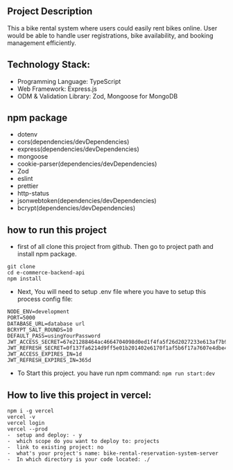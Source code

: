 
## Project Description
This a bike rental system where users could easily rent bikes online. User would be able to handle user registrations, bike availability, and booking management efficiently.

## Technology Stack:
- Programming Language: TypeScript
- Web Framework: Express.js
- ODM & Validation Library: Zod, Mongoose for MongoDB

## npm package
- dotenv
- cors(dependencies/devDependencies)
- express(dependencies/devDependencies)
- mongoose
- cookie-parser(dependencies/devDependencies)
- Zod
- eslint
- prettier
- http-status
- jsonwebtoken(dependencies/devDependencies)
- bcrypt(dependencies/devDependencies)


## how to run this project

- first of all clone this project from github. Then go to project path and install npm package.

```
git clone 
cd e-commerce-backend-api
npm install
```

- Next, You will need to setup .env file where you have to setup this process config file: 

```
NODE_ENV=development 
PORT=5000
DATABASE_URL=database url
BCRYPT_SALT_ROUNDS=10
DEFAULT_PASS=usingYourPassword
JWT_ACCESS_SECRET=67e21288464ac4664704098d0ed1f4fa5f26d2027233e613af7b933b772148a9
JWT_REFRESH_SECRET=0f137fa6214d9ff5e01b201402e6170f1af5b6f17a7607e4dbe49016a31817f02e1677aca8738f22a5e048f43dbfa9b94d29d3605eb55e48525a068aa371ac2f
JWT_ACCESS_EXPIRES_IN=1d
JWT_REFRESH_EXPIRES_IN=365d
```


- To Start this project. you have run npm command: `npm run start:dev`

## How to live this project in vercel:
```
npm i -g vercel
vercel -v
vercel login
vercel --prod
-  setup and deploy: - y
-  which scope do you want to deploy to: projects
-  link to existing project: no
-  what's your project's name: bike-rental-reservation-system-server
-  In which directory is your code located: ./
```